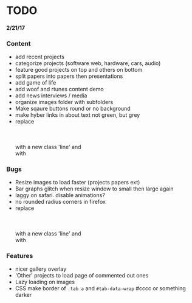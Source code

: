 # TODO
#### 2/21/17

### Content
* add recent projects
* categorize projects (software web, hardware, cars, audio)
* feature good projects on top and others on bottom
* split papers into papers then presentations
* add game of life
* add woof and rtunes content demo
* add news interviews / media
* organize images folder with subfolders
* Make sqaure buttons round or no background
* make hyber links in about text not green, but grey
* replace	<h6></h6><br /> with a new class 'line' and <br /> with 	<div class="break"></div>

### Bugs
* Resize images to load faster (projects papers ext)
* Bar graphs glitch when resize window to small then large again
* laggy on safari. disable animations?
* no rounded radius corners in firefox
* replace	<h6></h6><br /> with a new class 'line' and <br /> with 	<div class="break"></div>



### Features
* nicer gallery overlay
* 'Other' projects to load page of commented out ones
* Lazy loading on images
* CSS make border of `.tab a` and `#tab-data-wrap` #cccc or something darker
